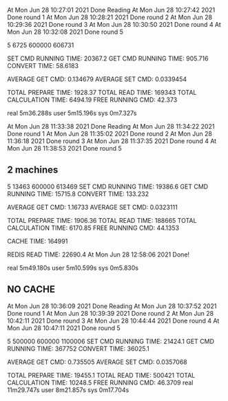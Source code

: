 At Mon Jun 28 10:27:01 2021
    Done Reading
At Mon Jun 28 10:27:42 2021
    Done round 1
At Mon Jun 28 10:28:21 2021
    Done round 2
At Mon Jun 28 10:29:36 2021
    Done round 3
At Mon Jun 28 10:30:50 2021
    Done round 4
At Mon Jun 28 10:32:08 2021
    Done round 5

5 6725 600000 606731

SET CMD RUNNING TIME: 20367.2
GET CMD RUNNING TIME: 905.716
CONVERT TIME: 58.6183

AVERAGE GET CMD: 0.134679
AVERAGE SET CMD: 0.0339454

TOTAL PREPARE TIME: 1928.37
TOTAL READ TIME: 169343
TOTAL CALCULATION TIME: 6494.19
FREE RUNNING CMD: 42.373

real    5m36.288s
user    5m15.196s
sys     0m7.327s

At Mon Jun 28 11:33:38 2021
    Done Reading
At Mon Jun 28 11:34:22 2021
    Done round 1
At Mon Jun 28 11:35:02 2021
    Done round 2
At Mon Jun 28 11:36:18 2021
    Done round 3
At Mon Jun 28 11:37:35 2021
    Done round 4
At Mon Jun 28 11:38:53 2021
    Done round 5

## 2 machines
5 13463 600000 613469
SET CMD RUNNING TIME: 19386.6
GET CMD RUNNING TIME: 15715.8
CONVERT TIME: 133.232

AVERAGE GET CMD: 1.16733
AVERAGE SET CMD: 0.0323111

TOTAL PREPARE TIME: 1906.36
TOTAL READ TIME: 188665
TOTAL CALCULATION TIME: 6170.85
FREE RUNNING CMD: 44.1353

CACHE TIME: 164991

REDIS READ TIME: 22690.4
At Mon Jun 28 12:58:06 2021
    Done!

real    5m49.180s
user    5m10.599s
sys     0m5.830s

## NO CACHE

At Mon Jun 28 10:36:09 2021
    Done Reading
At Mon Jun 28 10:37:52 2021
    Done round 1
At Mon Jun 28 10:39:39 2021
    Done round 2
At Mon Jun 28 10:42:11 2021
    Done round 3
At Mon Jun 28 10:44:44 2021
    Done round 4
At Mon Jun 28 10:47:11 2021
    Done round 5

5 500000 600000 1100006
SET CMD RUNNING TIME: 21424.1
GET CMD RUNNING TIME: 367752
CONVERT TIME: 36025.1

AVERAGE GET CMD: 0.735505
AVERAGE SET CMD: 0.0357068

TOTAL PREPARE TIME: 19455.1
TOTAL READ TIME: 500421
TOTAL CALCULATION TIME: 10248.5
FREE RUNNING CMD: 46.3709
real    11m29.747s
user    8m21.857s
sys     0m17.704s